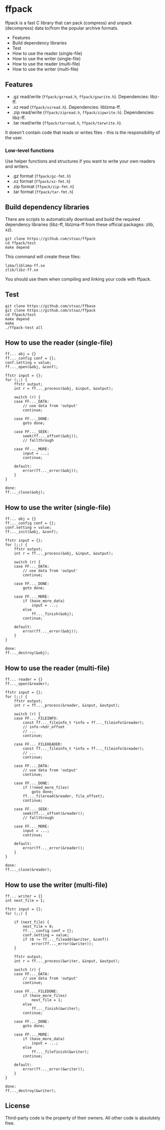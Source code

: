 # ffpack

ffpack is a fast C library that can pack (compress) and unpack (decompress) data to/from the popular archive formats.

* Features
* Build dependency libraries
* Test
* How to use the reader (single-file)
* How to use the writer (single-file)
* How to use the reader (multi-file)
* How to use the writer (multi-file)


## Features

* .gz read/write (`ffpack/gzread.h`, `ffpack/gzwrite.h`).  Dependencies: libz-ff.
* .xz read (`ffpack/xzread.h`).  Dependencies: liblzma-ff.
* .zip read/write (`ffpack/zipread.h`, `ffpack/zipwrite.h`).  Dependencies: libz-ff.
* .tar read/write (`ffpack/tarread.h`, `ffpack/tarwrite.h`).

It doesn't contain code that reads or writes files - this is the responsibility of the user.

### Low-level functions

Use helper functions and structures if you want to write your own readers and writers.

* .gz format (`ffpack/gz-fmt.h`)
* .xz format (`ffpack/xz-fmt.h`)
* .zip format (`ffpack/zip-fmt.h`)
* .tar format (`ffpack/tar-fmt.h`)


## Build dependency libraries

There are scripts to automatically download and build the required dependency libraries (libz-ff, liblzma-ff from these official packages: zlib, xz).

	git clone https://github.com/stsaz/ffpack
	cd ffpack/test
	make depend

This command will create these files:

	lzma/liblzma-ff.so
	zlib/libz-ff.so

You should use them when compiling and linking your code with ffpack.


## Test

	git clone https://github.com/stsaz/ffbase
	git clone https://github.com/stsaz/ffpack
	cd ffpack/test
	make depend
	make
	./ffpack-test all


## How to use the reader (single-file)

	ff... obj = {}
	ff..._config conf = {};
	conf.setting = value;
	ff..._open(&obj, &conf);

	ffstr input = {};
	for (;;) {
		ffstr output;
		int r = ff..._process(&obj, &input, &output);

		switch (r) {
		case FF..._DATA:
			// use data from 'output'
			continue;

		case FF..._DONE:
			goto done;

		case FF..._SEEK:
			seek(ff..._offset(&obj));
			// fallthrough

		case FF..._MORE:
			input = ...;
			continue;

		default:
			error(ff..._error(&obj));
		}
	}

	done:
	ff..._close(&obj);


## How to use the writer (single-file)

	ff... obj = {}
	ff..._config conf = {};
	conf.setting = value;
	ff..._init(&obj, &conf);

	ffstr input = {};
	for (;;) {
		ffstr output;
		int r = ff..._process(&obj, &input, &output);

		switch (r) {
		case FF..._DATA:
			// use data from 'output'
			continue;

		case FF..._DONE:
			goto done;

		case FF..._MORE:
			if (have_more_data)
				input = ...;
			else
				ff..._finish(&obj);
			continue;

		default:
			error(ff..._error(&obj));
		}
	}

	done:
	ff..._destroy(&obj);


## How to use the reader (multi-file)

	ff... reader = {}
	ff..._open(&reader);

	ffstr input = {};
	for (;;) {
		ffstr output;
		int r = ff..._process(&reader, &input, &output);

		switch (r) {
		case FF..._FILEINFO:
			const ff..._fileinfo_t *info = ff..._fileinfo(&reader);
			// info->hdr_offset
			// ...
			continue;

		case FF..._FILEHEADER:
			const ff..._fileinfo_t *info = ff..._fileinfo(&reader);
			// ...
			continue;

		case FF..._DATA:
			// use data from 'output'
			continue;

		case FF..._DONE:
			if (!need_more_files)
				goto done;
			ff..._fileread(&reader, file_offset);
			continue;

		case FF..._SEEK:
			seek(ff..._offset(&reader));
			// fallthrough

		case FF..._MORE:
			input = ...;
			continue;

		default:
			error(ff..._error(&reader));
		}
	}

	done:
	ff..._close(&reader);


## How to use the writer (multi-file)

	ff... writer = {}
	int next_file = 1;

	ffstr input = {};
	for (;;) {

		if (next_file) {
			next_file = 0;
			ff..._config conf = {};
			conf.setting = value;
			if (0 != ff..._fileadd(&writer, &conf))
				error(ff..._error(&writer));
		}

		ffstr output;
		int r = ff..._process(&writer, &input, &output);

		switch (r) {
		case FF..._DATA:
			// use data from 'output'
			continue;

		case FF..._FILEDONE:
			if (have_more_files)
				next_file = 1;
			else
				ff..._finish(&writer);
			continue;

		case FF..._DONE:
			goto done;

		case FF..._MORE:
			if (have_more_data)
				input = ...;
			else
				ff..._filefinish(&writer);
			continue;

		default:
			error(ff..._error(&writer));
		}
	}

	done:
	ff..._destroy(&writer);


## License

Third-party code is the property of their owners.
All other code is absolutely free.
